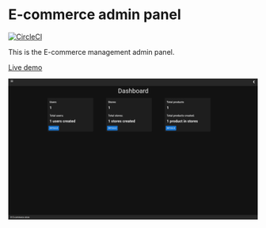 # E-commerce admin panel

[![CircleCI](https://circleci.com/gh/MrNaif2018/javalab-frontend.svg?style=svg)](https://circleci.com/gh/MrNaif2018/javalab-frontend)

This is the E-commerce management admin panel.

[Live demo](https://javalab-frontend-production.up.railway.app/)

![](screenshot.png)
